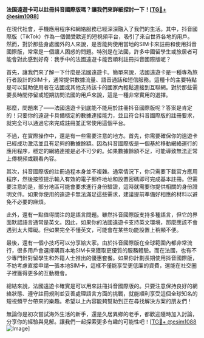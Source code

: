 **法国遠遊卡可以註冊抖音國際版嗎？讓我們來詳細探討一下！[[TG💪+ @esim1088](https://t.me/s/esim1088)]**

在現代社會，手機應用程序和網絡服務已經深深融入了我們的生活。其中，抖音國際版（TikTok）作為一個備受歡迎的短視頻平台，吸引了來自世界各地的用戶。然而，對於那些身處國外的人來說，是否能夠使用當地的SIM卡來註冊和使用抖音國際版，常常是一個讓人困惑的問題。特別是在法國，許多中國留學生或旅居者可能會對此感到好奇：我手中的法國遠遊卡能否順利註冊抖音國際版呢？

首先，讓我們來了解一下什麼是法國遠遊卡。簡單來說，法國遠遊卡是一種專為旅行者設計的SIM卡，通常提供數據流量、語音通話和短信服務。這種卡的主要特點是可以幫助使用者在法國或其他支持該卡的國家內輕鬆連接到互聯網。對於那些需要長時間停留或短期訪問法國的用戶來說，這是一種非常實用的選擇。

那麼，問題來了——法國遠遊卡到底能不能用於註冊抖音國際版呢？答案是肯定的！只要你的遠遊卡具備穩定的數據連接能力，並且符合抖音國際版的註冊要求，就完全可以通過它來完成註冊並正常使用這個平台。

不過，在實際操作中，還是有一些需要注意的地方。首先，你需要確保你的遠遊卡已經成功激活並且有足夠的數據餘額。因為抖音國際版是一個基於移動網絡運行的應用程序，穩定的網絡連接是必不可少的。如果數據餘額不足，可能導致無法正常上傳視頻或觀看內容。

其次，抖音國際版的註冊過程本身並不複雜。通常情況下，你只需要下載官方應用程序，然後按照提示輸入有效的電子郵件地址和設置密碼即可完成基本註冊。但需要注意的是，部分地區可能會要求進行身份驗證，這時就需要你提供相關的身份證明文件。如果你使用的遠遊卡無法滿足這些需求，建議提前準備好相應的材料以避免不必要的麻煩。

此外，還有一點值得關注的是語言問題。雖然抖音國際版支持多種語言，但它的界面默認語言通常是英文。因此，如果你的法國遠遊卡支持英文環境，那麼應該不會遇到太大障礙。但如果完全不懂英文，可能會在某些功能設置上稍顯不便。

最後，還有一個小技巧可以分享給大家。由於抖音國際版在全球範圍內都非常流行，很多用戶會選擇購買本地SIM卡來獲取更優質的服務體驗。而在法國，也有不少專門針對留學生和外籍人士推出的優惠套餐。如果你計劃長期使用抖音國際版，不妨考慮直接申請一張本地SIM卡，這樣不僅能享受更低廉的資費，還能在社交圈子裡獲得更多的互動機會。

總結來說，法國遠遊卡確實是可以用來註冊抖音國際版的。只要注意保持良好的網絡狀態、遵守註冊規則並妥善處理語言方面的挑戰，就能順利享受這個全球知名的短視頻平台帶來的樂趣。希望以上內容能夠幫助到正在尋找解決方案的朋友們！

無論你是初次嘗試海外生活的新手，還是久居異鄉的老手，都歡迎隨時加入討論，分享你的經驗與見解。讓我們一起探索更多有趣的可能性吧！[[TG💪+ @esim1088](https://t.me/s/esim1088) ![Image](https://i.postimg.cc/4NQfJmqS/Snipaste-2025-05-13-00-14-12.png)]